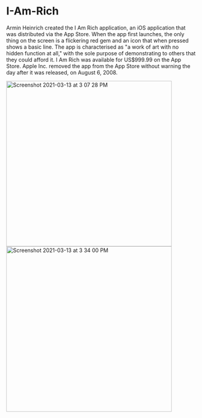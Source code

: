 # I-Am-Rich

Armin Heinrich created the I Am Rich application, an iOS application that was distributed via the App Store. When the app first launches, the only thing on the screen is a flickering red gem and an icon that when pressed shows a basic line. The app is characterised as "a work of art with no hidden function at all," with the sole purpose of demonstrating to others that they could afford it. I Am Rich was available for US$999.99 on the App Store. Apple Inc. removed the app from the App Store without warning the day after it was released, on August 6, 2008.

<img width="440" alt="Screenshot 2021-03-13 at 3 07 28 PM" src="https://user-images.githubusercontent.com/65967490/111027462-888cae00-8416-11eb-9b6b-d46bcaf8fde8.png">
<img width="440" alt="Screenshot 2021-03-13 at 3 34 00 PM" src="https://user-images.githubusercontent.com/65967490/111027466-8aef0800-8416-11eb-8d22-20a38db08d16.png">
